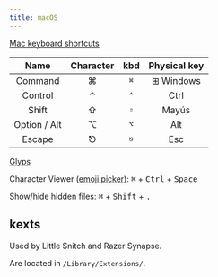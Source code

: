 ```yaml
---
title: macOS
---
```


[Mac keyboard shortcuts](https://support.apple.com/en-au/HT201236)

| Name         | Character  | kbd           | Physical key |
| :----------: | :--------: |:------------: | :----------: |
| Command      | ⌘          | <kbd>⌘</kbd>  | ⊞ Windows    |
| Control      | ⌃          | <kbd>⌃</kbd>  | Ctrl         |
| Shift        | ⇧          | <kbd>⇧</kbd>  | Mayús        |
| Option / Alt | ⌥          | <kbd>⌥</kbd>  | Alt          |
| Escape       | ⎋          | <kbd>⎋</kbd>  | Esc          |

[Glyps](https://apple.stackexchange.com/q/55727/241238)

Character Viewer ([emoji picker](https://support.apple.com/en-au/guide/mac-help/mchlp1560/mac)): <kbd>⌘</kbd> + <kbd>Ctrl</kbd> + <kbd>Space</kbd>

Show/hide hidden files: <kbd>⌘</kbd> + <kbd>Shift</kbd> + <kbd>.</kbd>

## kexts

Used by Little Snitch and Razer Synapse.

Are located in `/Library/Extensions/`.
